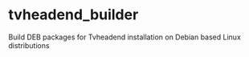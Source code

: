 # tvheadend_builder
Build DEB packages for Tvheadend installation on Debian based Linux distributions
